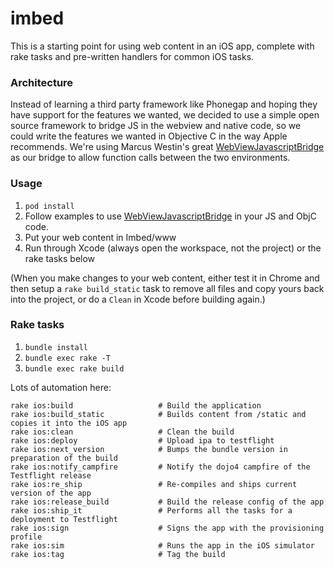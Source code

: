 # imbed

This is a starting point for using web content in an iOS app, complete with rake tasks and pre-written handlers for common iOS tasks.

### Architecture

Instead of learning a third party framework like Phonegap and hoping they have support for the features we wanted, we decided to use a simple open source framework to bridge JS in the webview and native code, so we could write the features we wanted in Objective C in the way Apple recommends. We're using Marcus Westin's great [WebViewJavascriptBridge](https://github.com/marcuswestin/WebViewJavascriptBridge) as our bridge to allow function calls between the two environments.

### Usage

1. `pod install`
2. Follow examples to use [WebViewJavascriptBridge](https://github.com/marcuswestin/WebViewJavascriptBridge) in your JS and ObjC code.
3. Put your web content in Imbed/www
4. Run through Xcode (always open the workspace, not the project) or the rake tasks below

(When you make changes to your web content, either test it in Chrome and then setup a `rake build_static` task to remove all files and copy yours back into the project, or do a `Clean` in Xcode before building again.)

### Rake tasks

1. `bundle install`
2. `bundle exec rake -T`
3. `bundle exec rake build`

Lots of automation here:

```
rake ios:build                   # Build the application
rake ios:build_static            # Builds content from /static and copies it into the iOS app
rake ios:clean                   # Clean the build
rake ios:deploy                  # Upload ipa to testflight
rake ios:next_version            # Bumps the bundle version in preparation of the build
rake ios:notify_campfire         # Notify the dojo4 campfire of the Testflight release
rake ios:re_ship                 # Re-compiles and ships current version of the app
rake ios:release_build           # Build the release config of the app
rake ios:ship_it                 # Performs all the tasks for a deployment to Testflight
rake ios:sign                    # Signs the app with the provisioning profile
rake ios:sim                     # Runs the app in the iOS simulator
rake ios:tag                     # Tag the build
```
